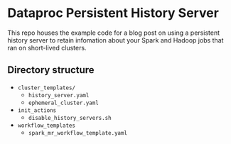 # Dataproc Persistent History Server
This repo houses the example code for a blog post on using a persistent history
server to retain infomation about your Spark and Hadoop jobs that ran on short-lived
clusters.

## Directory structure

- `cluster_templates/`
  - `history_server.yaml`
  - `ephemeral_cluster.yaml` 
- `init_actions`
  - `disable_history_servers.sh`
- `workflow_templates`
  - `spark_mr_workflow_template.yaml`
